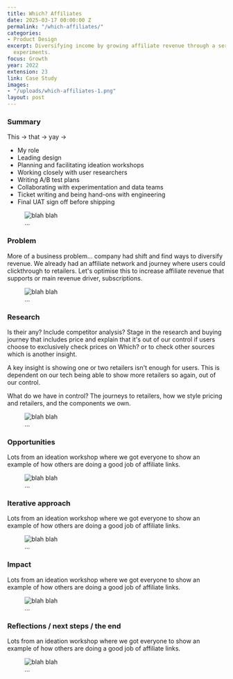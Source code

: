 ```yaml
---
title: Which? Affiliates
date: 2025-03-17 00:00:00 Z
permalink: "/which-affiliates/"
categories:
- Product Design
excerpt: Diversifying income by growing affiliate revenue through a series of iterative
  experiments.
focus: Growth
year: 2022
extension: 23
link: Case Study
images:
- "/uploads/which-affiliates-1.png"
layout: post
---
```


### Summary

This → that → yay → 

- My role
- Leading design
- Planning and facilitating ideation workshops
- Working closely with user researchers
- Writing A/B test plans
- Collaborating with experimentation and data teams
- Ticket writing and being hand-ons with engineering
- Final UAT sign off before shipping

<figure>
    <img src="/uploads/which-affiliates-2.png" alt="blah blah">
     <figcaption>...</figcaption>
</figure>

### Problem

More of a business problem... company had shift and find ways to diversify revenue. We already had an affiliate network and journey where users could clickthrough to retailers. Let's optimise this to increase affiliate revenue that supports or main revenue driver, subscriptions.

<figure>
    <img src="/uploads/which-affiliates-2.png" alt="blah blah">
     <figcaption>...</figcaption>
</figure>

### Research

Is their any? Include competitor analysis? Stage in the research and buying journey that includes price and explain that it's out of our control if users choose to exclusively check prices on Which? or to check other sources which is another insight. 

A key insight is showing one or two retailers isn't enough for users. This is dependent on our tech being able to show more retailers so again, out of our control.

What do we have in control? The journeys to retailers, how we style pricing and retailers, and the components we own.

<figure>
    <img src="/uploads/which-affiliates-2.png" alt="blah blah">
     <figcaption>...</figcaption>
</figure>

### Opportunities

Lots from an ideation workshop where we got everyone to show an example of how others are doing a good job of affiliate links.

<figure>
    <img src="/uploads/which-affiliates-2.png" alt="blah blah">
     <figcaption>...</figcaption>
</figure>

### Iterative approach

Lots from an ideation workshop where we got everyone to show an example of how others are doing a good job of affiliate links.

<figure>
    <img src="/uploads/which-affiliates-2.png" alt="blah blah">
     <figcaption>...</figcaption>
</figure>

### Impact

Lots from an ideation workshop where we got everyone to show an example of how others are doing a good job of affiliate links.

<figure>
    <img src="/uploads/which-affiliates-2.png" alt="blah blah">
     <figcaption>...</figcaption>
</figure>

### Reflections / next steps / the end

Lots from an ideation workshop where we got everyone to show an example of how others are doing a good job of affiliate links.

<figure>
    <img src="/uploads/which-affiliates-2.png" alt="blah blah">
     <figcaption>...</figcaption>
</figure>